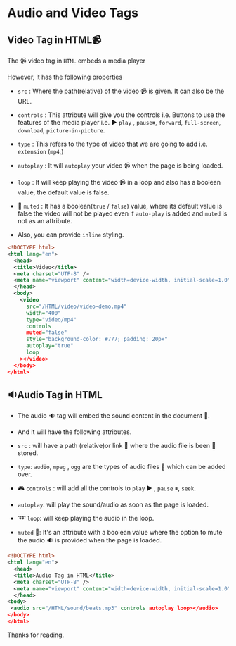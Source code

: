 # Audio and Video Tags

## Video Tag in HTML📹

The 📹 video tag in `HTML` embeds a media player

However, it has the following properties

* `src` : Where the path(relative) of the video 📹 is given. It can also be the URL.
    
* `controls` : This attribute will give you the controls i.e. Buttons to use the features of the media player i.e. ▶ `play` , `pause`⏸, `forward`, `full-screen`, `download`, `picture-in-picture`.
    
* `type` : This refers to the type of video that we are going to add i.e. `extension` (`mp4`,)
    
* `autoplay` : It will `autoplay` your video 📹 when the page is being loaded.
    
* `loop` : It will keep playing the video 📹 in a loop and also has a boolean value, the default value is false.
    
* 🔕 `muted` : It has a boolean(`true` / `false`) value, where its default value is false the video will not be played even if `auto-play` is added and `muted` is not as an attribute.
    
* Also, you can provide `inline` styling.
    

```xml
<!DOCTYPE html>
<html lang="en">
  <head>
  <title>Video</title>
  <meta charset="UTF-8" />
  <meta name="viewport" content="width=device-width, initial-scale=1.0" />
  </head>
  <body>
    <video
      src="/HTML/video/video-demo.mp4"
      width="400"
      type="video/mp4"
      controls
      muted="false"
      style="background-color: #777; padding: 20px"
      autoplay="true"
      loop
    ></video>
  </body>
</html>
```

## 🔉Audio Tag in HTML

* The audio 🔉 tag will embed the sound content in the document 📄.
    
* And it will have the following attributes.
    
* `src` : will have a path (relative)or link 🔗 where the audio file is been 🏬 stored.
    
* `type`: `audio`, `mpeg` , `ogg` are the types of audio files 📂 which can be added over.
    
* 🎮 `controls` : will add all the controls to `play` ▶ , `pause` ⏸, `seek`.
    
* `autoplay`: will play the sound/audio as soon as the page is loaded.
    
* ➿ `loop`: will keep playing the audio in the loop.
    
* `muted` 🔕: It's an attribute with a boolean value where the option to mute the audio 🔉 is provided when the page is loaded.
    

```xml
<!DOCTYPE html>
<html lang="en">
  <head>
  <title>Audio Tag in HTML</title>
  <meta charset="UTF-8" />
  <meta name="viewport" content="width=device-width, initial-scale=1.0" />
  </head>
<body>
 <audio src="/HTML/sound/beats.mp3" controls autoplay loop></audio>
</body>
</html>
```

Thanks for reading.